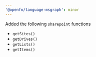 ```yaml
---
'@openfn/language-msgraph': minor
---
```


Added the following `sharepoint` functions

- `getSites()`
- `getDrives()`
- `getLists()`
- `getItems()`
